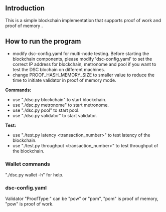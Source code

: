 ## Introduction
This is a simple blockchain implementation that supports proof of work and proof of memory .

## How to run the program

* modify dsc-config.yaml for multi-node testing.
Before starting the blockchain components, please modify 'dsc-config.yaml' to set the correct IP address for blockchain, metronome and pool if you want to test the DSC blochain on different machines.
* change PROOF_HASH_MEMORY_SIZE to smaller value to reduce the time to initiate validator in proof of memory mode. 

**Commands:**
* use "./dsc.py blockchain" to start blockchain.
* use "./dsc.py metronome" to start metronome.
* use "./dsc.py pool" to start pool.
* use "./dsc.py validator" to start validator.

**Test:**
* use "./test.py latency <transaction_number>" to test latency of the blockchain.
* use "./test.py throughput <transaction_number>" to test throughput of the blockchain.

### Wallet commands
"./dsc.py wallet -h" for help.

### dsc-config.yaml
Validator "ProofType:" can be "pow" or "pom", "pom" is proof of memory, "pow" is proof of work.
